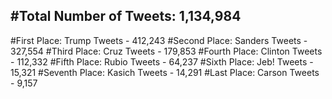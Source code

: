 #Total Number of Tweets: 1,134,984 
---
#First Place: Trump Tweets - 412,243
#Second Place: Sanders Tweets - 327,554
#Third Place: Cruz Tweets - 179,853
#Fourth Place: Clinton Tweets - 112,332
#Fifth Place: Rubio Tweets - 64,237
#Sixth Place: Jeb! Tweets - 15,321
#Seventh Place: Kasich Tweets - 14,291
#Last Place: Carson Tweets - 9,157
